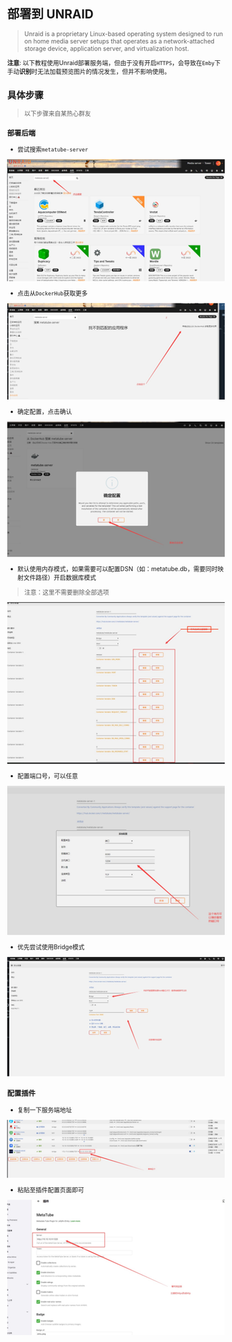 # 部署到 UNRAID

> Unraid is a proprietary Linux-based operating system designed to run on home media server setups that operates as a network-attached storage device, application server, and virtualization host.

**注意**: 以下教程使用Unraid部署服务端，但由于没有开启`HTTPS`，会导致在`Emby`下手动**识别**时无法加载预览图片的情况发生，但并不影响使用。

## 具体步骤

> 以下步骤来自某热心群友

### 部署后端

- 尝试搜索`metatube-server`

![search](./images/1.jpeg)

- 点击从`DockerHub`获取更多

![click](./images/2.jpeg)

- 确定配置，点击确认

![confirm](./images/3.jpeg)

- 默认使用内存模式，如果需要可以配置DSN（如：metatube.db，需要同时映射文件路径）开启数据库模式

> 注意：这里不需要删除全部选项

![config](./images/4.jpeg)

- 配置端口号，可以任意

![port](./images/5.jpeg)

- 优先尝试使用Bridge模式

![final](./images/6.jpeg)

### 配置插件

- 复制一下服务端地址

![copy](./images/7.jpeg)

- 粘贴至插件配置页面即可

![paste](./images/8.jpeg)
